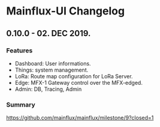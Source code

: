 # Mainflux-UI Changelog

## 0.10.0 - 02. DEC 2019.
### Features
- Dashboard: User informations.
- Things: system management.
- LoRa: Route map configuration for LoRa Server.
- Edge: MFX-1 Gateway control over the MFX-edged.
- Admin: DB, Tracing,  Admin


### Summary
https://github.com/mainflux/mainflux/milestone/9?closed=1

